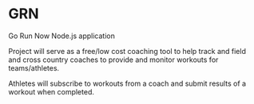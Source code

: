 # GRN
Go Run Now Node.js application

Project will serve as a free/low cost coaching tool to help track and field and cross country coaches to provide
and monitor workouts for teams/athletes.

Athletes will subscribe to workouts from a coach and submit results of a workout when completed.
